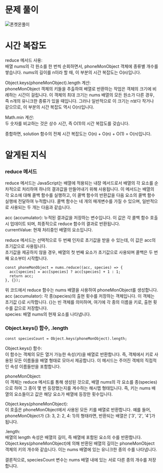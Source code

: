 # 문제 풀이
![폰켓몬풀이](https://github.com/bluedog129/js_algorithm/assets/50707297/13da5ed4-94d5-4557-8b25-0fd1f796dbb9)


# 시간 복잡도
reduce 메서드 사용:<br>
배열 nums의 각 원소를 한 번씩 순회하면서, phoneMonObject 객체에 종류별 개수를 쌓습니다.
nums의 길이를 n이라 할 때, 이 부분의 시간 복잡도는 O(n)입니다.

Object.keys(phoneMonObject).length 계산:<br>
phoneMonObject 객체의 키들을 추출하여 배열로 반환하는 작업은 객체의 크기에 비례하는 시간이 걸립니다. 이 객체의 최대 크기는 nums 배열의 모든 원소가 다른 경우, 즉 n개의 유니크한 종류가 있을 때입니다.
그러나 일반적으로 이 크기는 n보다 작거나 같으므로, 이 부분의 시간 복잡도 역시 O(n)입니다.

Math.min 계산:<br>
두 숫자를 비교하는 것은 상수 시간, 즉 O(1)의 시간 복잡도를 갖습니다.

종합하면, solution 함수의 전체 시간 복잡도는 O(n) + O(n) + O(1) = O(n)입니다. 

# 알게된 지식
### reduce 메서드
reduce 메서드는 JavaScript는 배열에 적용되는 내장 메서드로서 배열의 각 요소를 순차적으로 처리하여 하나의 결과값을 만들어내기 위해 사용됩니다. 이 메서드는 배열의 각 요소에 대해 콜백 함수를 실행하고, 이 콜백 함수의 반환값을 다음 요소의 콜백 함수 실행에 전달하여 누적합니다. 콜백 함수는 네 개의 매개변수를 가질 수 있으며, 일반적으로 사용되는 두 개는 다음과 같습니다.

acc (accumulator): 누적된 결과값을 저장하는 변수입니다. 이 값은 각 콜백 함수 호출 시 업데이트 되며, 최종적으로 reduce 함수의 결과로 반환됩니다.<br>
currentValue: 현재 처리중인 배열의 요소입니다.<br>

reduce 메서드는 선택적으로 두 번째 인자로 초기값을 받을 수 있는데, 이 값은 acc의 초기값으로 사용됩니다. <br>초기값을 제공하지 않을 경우, 배열의 첫 번째 요소가 초기값으로 사용되며 콜백은 두 번째 요소부터 시작합니다.<br>

```
const phoneMonObject = nums.reduce((acc, species) => {
  acc[species] = acc[species] ? acc[species] + 1 : 1;
  return acc;
}, {});
```

위 코드에서 reduce 함수는 nums 배열을 사용하여 phoneMonObject를 생성합니다.<br>
acc (accumulator): 각 종(species)의 출현 횟수를 저장하는 객체입니다. 이 객체는 초기값 {}로 시작합니다. {}는 빈 객체를 의미하며, 여기에 각 종의 이름을 키로, 출현 횟수를 값으로 저장합니다.<br>
species: 배열 nums의 현재 요소를 나타냅니다.<br>

### Object.keys() 함수, .length
```
const speciesCount = Object.keys(phoneMonObject).length;
```
Object.keys() 함수: <br>이 함수는 객체의 모든 열거 가능한 속성(키)을 배열로 반환합니다. 즉, 객체에서 키로 사용된 모든 이름들을 배열 형태로 모아서 제공합니다. 이 메서드는 주어진 객체의 직접적인 속성 이름들만을 포함합니다.

phoneMonObject: <br>이 객체는 reduce 메서드를 통해 생성된 것으로, 배열 nums의 각 요소를 종(species)으로 하여 그 종이 몇 번 등장했는지를 계수하는 해시맵 형태입니다. 즉, 키는 nums 배열의 요소들이고 값은 해당 요소가 배열에 등장한 횟수입니다.

Object.keys(phoneMonObject): <br>이 호출은 phoneMonObject에서 사용된 모든 키를 배열로 반환합니다. 예를 들어, phoneMonObject가 {3: 3, 2: 2, 4: 1}의 형태라면, 반환되는 배열은 ['3', '2', '4']가 됩니다.

.length: <br>배열의 length 속성은 배열의 길이, 즉 배열에 포함된 요소의 수를 반환합니다. Object.keys(phoneMonObject)에 의해 반환된 배열의 길이는 phoneMonObject 객체의 키의 개수와 같습니다. 이는 nums 배열에 있는 유니크한 종의 수를 나타냅니다.

결론적으로, speciesCount 변수는 nums 배열 내에 있는 서로 다른 종의 개수를 저장합니다.

